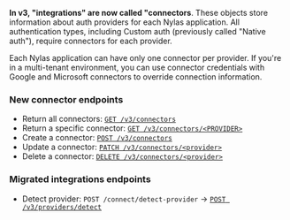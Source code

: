 **In v3, "integrations" are now called "connectors**. These objects store information about auth providers for each Nylas application. All authentication types, including Custom auth (previously called "Native auth"), require connectors for each provider.

Each Nylas application can have only one connector per provider. If you're in a multi-tenant environment, you can use connector credentials with Google and Microsoft connectors to override connection information.

### New connector endpoints

- Return all connectors: [`GET /v3/connectors`](https://developer.nylas.com/docs/api/v3/admin/#get-/v3/connectors)
- Return a specific connector: [`GET /v3/connectors/<PROVIDER>`](https://developer.nylas.com/docs/api/v3/admin/#get-/v3/connectors/-provider-)
- Create a connector: [`POST /v3/connectors`](https://developer.nylas.com/docs/api/v3/admin/#post-/v3/connectors)
- Update a connector: [`PATCH /v3/connectors/<provider>`](https://developer.nylas.com/docs/api/v3/admin/#patch-/v3/connectors/-provider-)
- Delete a connector: [`DELETE /v3/connectors/<provider>`](https://developer.nylas.com/docs/api/v3/admin/#delete-/v3/connectors/-provider-)

### Migrated integrations endpoints

- Detect provider: `POST /connect/detect-provider` → [`POST /v3/providers/detect`](https://developer.nylas.com/docs/api/v3/admin/#post-/v3/providers/detect)
